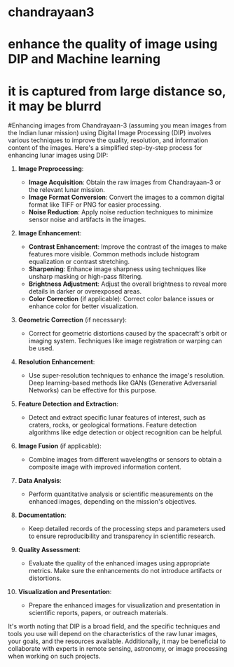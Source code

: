 # chandrayaan3
# enhance the quality of image using DIP and Machine learning
# it is captured from large distance so, it may be blurrd
#Enhancing images from Chandrayaan-3 (assuming you mean images from the Indian lunar mission) using Digital Image Processing (DIP) involves various techniques to improve the quality, resolution, and information content of the images. Here's a simplified step-by-step process for enhancing lunar images using DIP:

1. **Image Preprocessing**:
   - **Image Acquisition**: Obtain the raw images from Chandrayaan-3 or the relevant lunar mission.
   - **Image Format Conversion**: Convert the images to a common digital format like TIFF or PNG for easier processing.
   - **Noise Reduction**: Apply noise reduction techniques to minimize sensor noise and artifacts in the images.

2. **Image Enhancement**:
   - **Contrast Enhancement**: Improve the contrast of the images to make features more visible. Common methods include histogram equalization or contrast stretching.
   - **Sharpening**: Enhance image sharpness using techniques like unsharp masking or high-pass filtering.
   - **Brightness Adjustment**: Adjust the overall brightness to reveal more details in darker or overexposed areas.
   - **Color Correction** (if applicable): Correct color balance issues or enhance color for better visualization.

3. **Geometric Correction** (if necessary):
   - Correct for geometric distortions caused by the spacecraft's orbit or imaging system. Techniques like image registration or warping can be used.

4. **Resolution Enhancement**:
   - Use super-resolution techniques to enhance the image's resolution. Deep learning-based methods like GANs (Generative Adversarial Networks) can be effective for this purpose.

5. **Feature Detection and Extraction**:
   - Detect and extract specific lunar features of interest, such as craters, rocks, or geological formations. Feature detection algorithms like edge detection or object recognition can be helpful.

6. **Image Fusion** (if applicable):
   - Combine images from different wavelengths or sensors to obtain a composite image with improved information content.

7. **Data Analysis**:
   - Perform quantitative analysis or scientific measurements on the enhanced images, depending on the mission's objectives.

8. **Documentation**:
   - Keep detailed records of the processing steps and parameters used to ensure reproducibility and transparency in scientific research.

9. **Quality Assessment**:
   - Evaluate the quality of the enhanced images using appropriate metrics. Make sure the enhancements do not introduce artifacts or distortions.

10. **Visualization and Presentation**:
    - Prepare the enhanced images for visualization and presentation in scientific reports, papers, or outreach materials.

It's worth noting that DIP is a broad field, and the specific techniques and tools you use will depend on the characteristics of the raw lunar images, your goals, and the resources available. Additionally, it may be beneficial to collaborate with experts in remote sensing, astronomy, or image processing when working on such projects.
